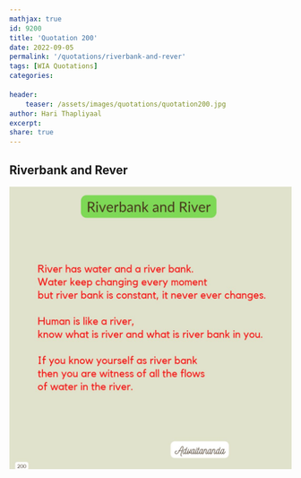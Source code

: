 ```yaml
---
mathjax: true
id: 9200
title: 'Quotation 200'
date: 2022-09-05
permalink: '/quotations/riverbank-and-rever'
tags: [WIA Quotations] 
categories: 

header:
    teaser: /assets/images/quotations/quotation200.jpg
author: Hari Thapliyaal 
excerpt:
share: true 
---
```


## Riverbank and Rever

![Riverbank and Rever](/assets/images/quotations/quotation200.jpg)
